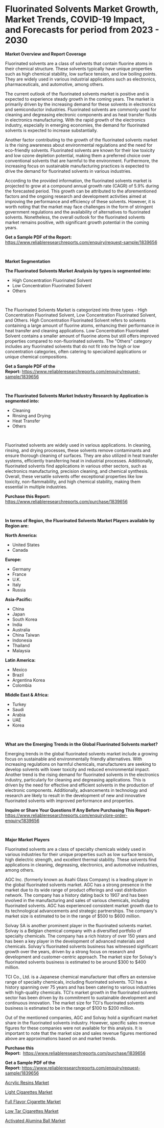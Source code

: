<p><h1>Fluorinated Solvents Market Growth, Market Trends, COVID-19 Impact, and Forecasts for period from 2023 - 2030</h1></p><p><strong>Market Overview and Report Coverage</strong></p>
<p><p>Fluorinated solvents are a class of solvents that contain fluorine atoms in their chemical structure. These solvents typically have unique properties such as high chemical stability, low surface tension, and low boiling points. They are widely used in various industrial applications such as electronics, pharmaceuticals, and automotive, among others.</p><p>The current outlook of the fluorinated solvents market is positive and is expected to experience steady growth in the coming years. The market is primarily driven by the increasing demand for these solvents in electronics and semiconductor industries. Fluorinated solvents are commonly used for cleaning and degreasing electronic components and as heat transfer fluids in electronics manufacturing. With the rapid growth of the electronics industry, especially in emerging economies, the demand for fluorinated solvents is expected to increase substantially.</p><p>Another factor contributing to the growth of the fluorinated solvents market is the rising awareness about environmental regulations and the need for eco-friendly solvents. Fluorinated solvents are known for their low toxicity and low ozone depletion potential, making them a preferred choice over conventional solvents that are harmful to the environment. Furthermore, the increasing focus on sustainable manufacturing practices is expected to drive the demand for fluorinated solvents in various industries.</p><p>According to the provided information, the fluorinated solvents market is projected to grow at a compound annual growth rate (CAGR) of 5.9% during the forecasted period. This growth can be attributed to the aforementioned factors and the ongoing research and development activities aimed at improving the performance and efficiency of these solvents. However, it is worth noting that the market may face challenges in the form of stringent government regulations and the availability of alternatives to fluorinated solvents. Nonetheless, the overall outlook for the fluorinated solvents market remains positive, with significant growth potential in the coming years.</p></p>
<p><strong>Get a Sample PDF of the Report:</strong> <a href="https://www.reliableresearchreports.com/enquiry/request-sample/1839656">https://www.reliableresearchreports.com/enquiry/request-sample/1839656</a></p>
<p>&nbsp;</p>
<p><strong>Market Segmentation</strong></p>
<p><strong>The Fluorinated Solvents Market Analysis by types is segmented into:</strong></p>
<p><ul><li>High Concentration Fluorinated Solvent</li><li>Low Concentration Fluorinated Solvent</li><li>Others</li></ul></p>
<p>&nbsp;</p>
<p><p>The Fluorinated Solvents Market is categorized into three types - High Concentration Fluorinated Solvent, Low Concentration Fluorinated Solvent, and Others. High Concentration Fluorinated Solvent refers to solvents containing a large amount of fluorine atoms, enhancing their performance in heat transfer and cleaning applications. Low Concentration Fluorinated Solvent contains a smaller amount of fluorine atoms but still offers improved properties compared to non-fluorinated solvents. The "Others" category includes any fluorinated solvents that do not fit into the high or low concentration categories, often catering to specialized applications or unique chemical compositions.</p></p>
<p><strong>Get a Sample PDF of the Report:</strong>&nbsp;<a href="https://www.reliableresearchreports.com/enquiry/request-sample/1839656">https://www.reliableresearchreports.com/enquiry/request-sample/1839656</a></p>
<p>&nbsp;</p>
<p><strong>The Fluorinated Solvents Market Industry Research by Application is segmented into:</strong></p>
<p><ul><li>Cleaning</li><li>Rinsing and Drying</li><li>Heat Transfer</li><li>Others</li></ul></p>
<p>&nbsp;</p>
<p><p>Fluorinated solvents are widely used in various applications. In cleaning, rinsing, and drying processes, these solvents remove contaminants and ensure thorough cleaning of surfaces. They are also utilized in heat transfer systems, efficiently transferring heat in industrial processes. Additionally, fluorinated solvents find applications in various other sectors, such as electronics manufacturing, precision cleaning, and chemical synthesis. Overall, these versatile solvents offer exceptional properties like low toxicity, non-flammability, and high chemical stability, making them essential in multiple industries.</p></p>
<p><strong>Purchase this Report:</strong>&nbsp; <a href="https://www.reliableresearchreports.com/purchase/1839656">https://www.reliableresearchreports.com/purchase/1839656</a></p>
<p>&nbsp;</p>
<p><strong>In terms of Region, the Fluorinated Solvents Market Players available by Region are:</strong></p>
<p>
    <p> <strong> North America: </strong>
        <ul>
            <li>United States</li>
            <li>Canada</li>
        </ul>
        </p> 
    <p> <strong> Europe: </strong>
        <ul>
            <li>Germany</li>
            <li>France</li>
            <li>U.K.</li>
            <li>Italy</li>
            <li>Russia</li>
        </ul>
        </p> 
    <p> <strong> Asia-Pacific: </strong>
        <ul>
            <li>China</li>
            <li>Japan</li>
            <li>South Korea</li>
            <li>India</li>
            <li>Australia</li>
            <li>China Taiwan</li>
            <li>Indonesia</li>
            <li>Thailand</li>
            <li>Malaysia</li>
        </ul>
        </p> 
    <p> <strong> Latin America: </strong>
        <ul>
            <li>Mexico</li>
            <li>Brazil</li>
            <li>Argentina Korea</li>
            <li>Colombia</li>
        </ul>
        </p> 
    <p> <strong> Middle East & Africa: </strong>
        <ul>
            <li>Turkey</li>
            <li>Saudi</li>
            <li>Arabia</li>
            <li>UAE</li>
            <li>Korea</li>
        </ul>
    </p>
    </p>
<p>&nbsp;</p>
<p><strong>What are the Emerging Trends in the Global Fluorinated Solvents market?</strong></p>
<p><p>Emerging trends in the global fluorinated solvents market include a growing focus on sustainable and environmentally friendly alternatives. With increasing regulations on harmful chemicals, manufacturers are seeking to develop solvents with lower toxicity and reduced environmental impact. Another trend is the rising demand for fluorinated solvents in the electronics industry, particularly for cleaning and degreasing applications. This is driven by the need for effective and efficient solvents in the production of electronic components. Additionally, advancements in technology and research are likely to result in the development of new and innovative fluorinated solvents with improved performance and properties.</p></p>
<p><strong>Inquire or Share Your Questions If Any Before Purchasing This Report</strong>- <a href="https://www.reliableresearchreports.com/enquiry/pre-order-enquiry/1839656">https://www.reliableresearchreports.com/enquiry/pre-order-enquiry/1839656</a></p>
<p>&nbsp;</p>
<p><strong>Major Market Players</strong></p>
<p><p>Fluorinated solvents are a class of specialty chemicals widely used in various industries for their unique properties such as low surface tension, high dielectric strength, and excellent thermal stability. These solvents find applications in cleaning, degreasing, electronics, and automotive industries, among others.</p><p>AGC Inc. (formerly known as Asahi Glass Company) is a leading player in the global fluorinated solvents market. AGC has a strong presence in the market due to its wide range of product offerings and vast distribution network. The company has a history dating back to 1907 and has been involved in the manufacturing and sales of various chemicals, including fluorinated solvents. AGC has experienced consistent market growth due to its technological advancements and strategic partnerships. The company's market size is estimated to be in the range of $500 to $600 million.</p><p>Solvay SA is another prominent player in the fluorinated solvents market. Solvay is a Belgian chemical company with a diversified portfolio of specialty chemicals. The company has a rich history of over 150 years and has been a key player in the development of advanced materials and chemicals. Solvay's fluorinated solvents business has witnessed significant growth over the years, driven by a strong focus on research and development and customer-centric approach. The market size for Solvay's fluorinated solvents business is estimated to be around $300 to $400 million.</p><p>TCI Co., Ltd. is a Japanese chemical manufacturer that offers an extensive range of specialty chemicals, including fluorinated solvents. TCI has a history spanning over 75 years and has been catering to various industries with high-quality chemicals. TCI's market growth in the fluorinated solvents sector has been driven by its commitment to sustainable development and continuous innovation. The market size for TCI's fluorinated solvents business is estimated to be in the range of $100 to $200 million.</p><p>Out of the mentioned companies, AGC and Solvay hold a significant market share in the fluorinated solvents industry. However, specific sales revenue figures for these companies were not available for this analysis. It is important to note that the market size and sales revenue figures mentioned above are approximations based on  and market trends.</p></p>
<p><strong>Purchase this Report:</strong>&nbsp;&nbsp;<a href="https://www.reliableresearchreports.com/purchase/1839656">https://www.reliableresearchreports.com/purchase/1839656</a></p>
<p></p>
<p><strong>Get a Sample PDF of the Report:</strong>&nbsp;<a href="https://www.reliableresearchreports.com/enquiry/request-sample/1839656">https://www.reliableresearchreports.com/enquiry/request-sample/1839656</a></p>
<p><p><a href="https://github.com/FassouRP/Market-Research-Report-List-1/blob/main/acrylic-resins-market.md">Acrylic Resins Market</a></p><p><a href="https://medium.com/@dougschmidt645/light-cigarettes-market-report-reveals-the-latest-trends-and-growth-opportunities-of-this-market-be8beebb29d5">Light Cigarettes Market</a></p><p><a href="https://medium.com/@kelsitorphy644/full-flavor-cigarette-market-size-market-outlook-and-market-forecast-2023-to-2030-81c16c7963c5">Full Flavor Cigarette Market</a></p><p><a href="https://medium.com/@briaabshire64/low-tar-cigarettes-market-analysis-and-sze-forecasted-for-period-from-2023-to-2030-9324d2efa923">Low Tar Cigarettes Market</a></p><p><a href="https://github.com/rexevange/Market-Research-Report-List-1/blob/main/activated-alumina-ball-market.md">Activated Alumina Ball Market</a></p></p>